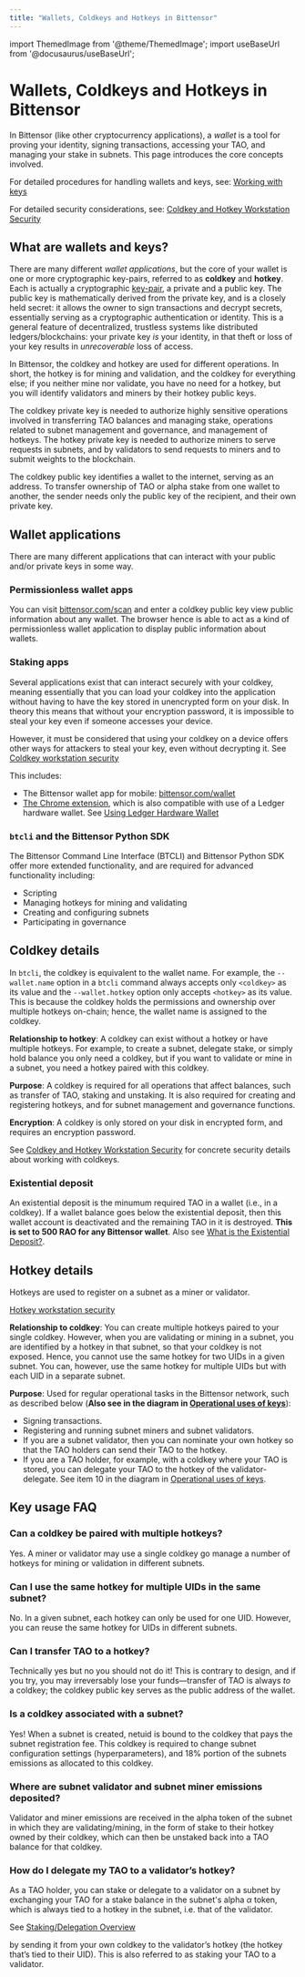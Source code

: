 ```yaml
---
title: "Wallets, Coldkeys and Hotkeys in Bittensor"
---
```

import ThemedImage from '@theme/ThemedImage';
import useBaseUrl from '@docusaurus/useBaseUrl';

# Wallets, Coldkeys and Hotkeys in Bittensor

In Bittensor (like other cryptocurrency applications), a *wallet* is a tool for proving your identity, signing transactions, accessing your TAO, and managing your stake in subnets. This page introduces the core concepts involved.

For detailed procedures for handling wallets and keys, see: [Working with keys](../working-with-keys.md)

For detailed security considerations, see: [Coldkey and Hotkey Workstation Security](./coldkey-hotkey-security.md)

## What are wallets and keys?

There are many different *wallet applications*, but the core of your wallet is one or more cryptographic key-pairs, referred to as **coldkey** and **hotkey**. Each is actually a cryptographic [key-pair](https://en.wikipedia.org/wiki/Public-key_cryptography), a private and a public key. The public key is mathematically derived from the private key, and is a closely held secret: it allows the owner to sign transactions and decrypt secrets, essentially serving as a cryptographic authentication or identity. This is a general feature of decentralized, trustless systems like distributed ledgers/blockchains: your private key *is* your identity, in that theft or loss of your key results in *unrecoverable* loss of access.

In Bittensor, the coldkey and hotkey are used for different operations. In short, the hotkey is for mining and validation, and the coldkey for everything else; if you neither mine nor validate, you have no need for a hotkey, but you will identify validators and miners by their hotkey public keys.

The coldkey private key is needed to authorize highly sensitive operations involved in transferring TAO balances and managing stake, operations related to subnet management and governance, and management of hotkeys. The hotkey private key is needed to authorize miners to serve requests in subnets, and by validators to send requests to miners and to submit weights to the blockchain.

The coldkey public key identifies a wallet to the internet, serving as an address. To transfer ownership of TAO or alpha stake from one wallet to another, the sender needs only the public key of the recipient, and their own private key.

## Wallet applications

There are many different applications that can interact with your public and/or private keys in some way.

### Permissionless wallet apps

You can visit [bittensor.com/scan](https://bittensor.com/scan) and enter a coldkey public key view public information about any wallet. The browser hence is able to act as a kind of permissionless wallet application to display public information about wallets.

### Staking apps

Several applications exist that can interact securely with your coldkey, meaning essentially that you can load your coldkey into the application without having to have the key stored in unencrypted form on your disk. In theory this means that without your encryption password, it is impossible to steal your key even if someone accesses your device.

However, it must be considered that using your coldkey on a device offers other ways for attackers to steal your key, even without decrypting it. See [Coldkey workstation security](./coldkey-hotkey-security#coldkey-workstation-security)

This includes:
- The Bittensor wallet app for mobile: [bittensor.com/wallet](https://bittensor.com/wallet)
- [The Chrome extension](https://chromewebstore.google.com/detail/bittensor-wallet/bdgmdoedahdcjmpmifafdhnffjinddgc), which is also compatible with use of a Ledger hardware wallet. See [Using Ledger Hardware Wallet](../staking-and-delegation/using-ledger-hw-wallet.md)

### `btcli` and the Bittensor Python SDK

The Bittensor Command Line Interface (BTCLI) and Bittensor Python SDK offer more extended functionality, and are required for advanced functionality including:

- Scripting
- Managing hotkeys for mining and validating
- Creating and configuring subnets
- Participating in governance

## Coldkey details

In `btcli`, the coldkey is equivalent to the wallet name. For example, the `--wallet.name` option in a `btcli` command always accepts only `<coldkey>` as its value and the `--wallet.hotkey` option only accepts `<hotkey>` as its value. This is because the coldkey holds the permissions and ownership over multiple hotkeys on-chain; hence, the wallet name is assigned to the coldkey.

**Relationship to hotkey**: A coldkey can exist without a hotkey or have multiple hotkeys. For example, to create a subnet, delegate stake, or simply hold balance you only need a coldkey, but if you want to validate or mine in a subnet, you need a hotkey paired with this coldkey.

**Purpose**: A coldkey is required for all operations that affect balances, such as transfer of TAO, staking and unstaking. It is also required for creating and registering hotkeys, and for subnet management and governance functions.

**Encryption**: A coldkey is only stored on your disk in encrypted form, and requires an encryption password.

See [Coldkey and Hotkey Workstation Security](../getting-started/coldkey-hotkey-security) for concrete security details about working with coldkeys.


<!-- <center>
<ThemedImage
alt="Coldkey and hotkey pairings"
sources={{
    light: useBaseUrl('/img/docs/coldkey-hotkey-pairing.svg'),
    dark: useBaseUrl('/img/docs/coldkey-hotkey-pairing.svg'),
  }}
style={{width: 750}}
/>
</center>

<br /> -->

### Existential deposit

An existential deposit is the minumum required TAO in a wallet (i.e., in a coldkey). If a wallet balance goes below the existential deposit, then this wallet account is deactivated and the remaining TAO in it is destroyed. **This is set to 500 RAO for any Bittensor wallet**. Also see [What is the Existential Deposit?](https://support.polkadot.network/support/solutions/articles/65000168651-what-is-the-existential-deposit-).

## Hotkey details

Hotkeys are used to register on a subnet as a miner or validator.

[Hotkey workstation security](../getting-started/coldkey-hotkey-security#hotkey-workstation-security)


**Relationship to coldkey**: You can create multiple hotkeys paired to your single coldkey. However, when you are validating or mining in a subnet, you are identified by a hotkey in that subnet, so that your coldkey is not exposed. Hence, you cannot use the same hotkey for two UIDs in a given subnet. You can, however, use the same hotkey for multiple UIDs but with each UID in a separate subnet.

**Purpose**: Used for regular operational tasks in the Bittensor network, such as described below (**Also see in the diagram in [Operational uses of keys](#operational-uses-of-keys)**):
  - Signing transactions.
  - Registering and running subnet miners and subnet validators.
  - If you are a subnet validator, then you can nominate your own hotkey so that the TAO holders can send their TAO to the hotkey.
  - If you are a TAO holder, for example, with a coldkey where your TAO is stored, you can delegate your TAO to the hotkey of the validator-delegate. See item 10 in the diagram in [Operational uses of keys](#operational-uses-of-keys).

## Key usage FAQ

### Can a coldkey be paired with multiple hotkeys?

Yes. A miner or validator may use a single coldkey go manage a number of hotkeys for mining or validation in different subnets.

### Can I use the same hotkey for multiple UIDs in the same subnet?

No. In a given subnet, each hotkey can only be used for one UID. However, you can reuse the same hotkey for UIDs in different subnets.

### Can I transfer TAO to a hotkey?

Technically yes but no you should not do it! This is contrary to design, and if you try, you may irreversably lose your funds&mdash;transfer of TAO is always *to* a coldkey; the coldkey public key serves as the public address of the wallet.

### Is a coldkey associated with a subnet?

Yes! When a subnet is created, netuid is bound to the coldkey that pays the subnet registration fee. This coldkey is required to change subnet configuration settings (hyperparameters), and 18% portion of the subnets emissions as allocated to this coldkey.


### Where are subnet validator and subnet miner emissions deposited?

Validator and miner emissions are received in the alpha token of the subnet in which they are validating/mining, in the form of stake to their hotkey owned by their coldkey, which can then be unstaked back into a TAO balance for that coldkey.

### How do I delegate my TAO to a validator’s hotkey?

As a TAO holder, you can stake or delegate to a validator on a subnet by exchanging your TAO for a stake balance in the subnet's alpha $\alpha$ token, which is always tied to a hotkey in the subnet, i.e. that of the validator.

See [Staking/Delegation Overview](../staking-and-delegation/delegation)




by sending it from your own coldkey to the validator’s hotkey (the hotkey 
that’s tied to their UID). This is also referred to as staking your TAO to a validator.